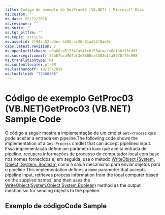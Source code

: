```yaml
---
title: Código de exemplo do GetProc03 (VB.NET) | Microsoft Docs
ms.custom: ''
ms.date: 09/12/2016
ms.reviewer: ''
ms.suite: ''
ms.tgt_pltfrm: ''
ms.topic: article
ms.assetid: ff94c452-d4ec-4492-ac20-61ad52f8ae8c
caps.latest.revision: 7
ms.openlocfilehash: a0a88ca517347a94fc81534caace6efa0f13fdd7
ms.sourcegitcommit: 52a67bcd9d7bf3e8600ea4302d1fa8970ff9c998
ms.translationtype: MT
ms.contentlocale: pt-BR
ms.lasthandoff: 10/15/2019
ms.locfileid: "72360305"
---
```

# <a name="getproc03-vbnet-sample-code"></a><span data-ttu-id="2c588-102">Código de exemplo GetProc03 (VB.NET)</span><span class="sxs-lookup"><span data-stu-id="2c588-102">GetProc03 (VB.NET) Sample Code</span></span>

<span data-ttu-id="2c588-103">O código a seguir mostra a implementação de um cmdlet `Get-Process` que pode aceitar a entrada em pipeline.</span><span class="sxs-lookup"><span data-stu-id="2c588-103">The following code shows the implementation of a `Get-Process` cmdlet that can accept pipelined input.</span></span> <span data-ttu-id="2c588-104">Essa implementação define um parâmetro `Name` que aceita entrada de pipeline, recupera informações de processo do computador local com base nos nomes fornecidos e, em seguida, usa o método [WriteObject (System. Object, System. Boolean)](/dotnet/api/system.management.automation.cmdlet.writeobject?view=pscore-6.2.0#System_Management_Automation_Cmdlet_WriteObject_System_Object_System_Boolean_) como a saída mecanismo para enviar objetos para o pipeline.</span><span class="sxs-lookup"><span data-stu-id="2c588-104">This implementation defines a `Name` parameter that accepts pipeline input, retrieves process information from the local computer based on the supplied names, and then uses the [WriteObject(System.Object,System.Boolean)](/dotnet/api/system.management.automation.cmdlet.writeobject?view=pscore-6.2.0#System_Management_Automation_Cmdlet_WriteObject_System_Object_System_Boolean_) method as the output mechanism for sending objects to the pipeline.</span></span>

## <a name="code-sample"></a><span data-ttu-id="2c588-105">Exemplo de código</span><span class="sxs-lookup"><span data-stu-id="2c588-105">Code Sample</span></span>

<!-- TODO!!!: review snippet reference  [!CODE [Msh_samplesgetproc03#getproc03vbAll](Msh_samplesgetproc03#getproc03vbAll)]  -->
